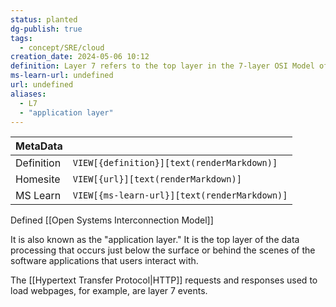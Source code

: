 ```yaml
---
status: planted
dg-publish: true
tags:
  - concept/SRE/cloud
creation_date: 2024-05-06 10:12
definition: Layer 7 refers to the top layer in the 7-layer OSI Model of the Internet.
ms-learn-url: undefined
url: undefined
aliases:
  - L7
  - "application layer"
---
```


| MetaData   |                                              |
| ---------- | -------------------------------------------- |
| Definition | `VIEW[{definition}][text(renderMarkdown)]`   |
| Homesite   | `VIEW[{url}][text(renderMarkdown)]`          |
| MS Learn   | `VIEW[{ms-learn-url}][text(renderMarkdown)]` |
Defined [[Open Systems Interconnection Model]]

It is also known as the "application layer." It is the top layer of the data processing that occurs just below the surface or behind the scenes of the software applications that users interact with.

The [[Hypertext Transfer Protocol|HTTP]] requests and responses used to load webpages, for example, are layer 7 events.
